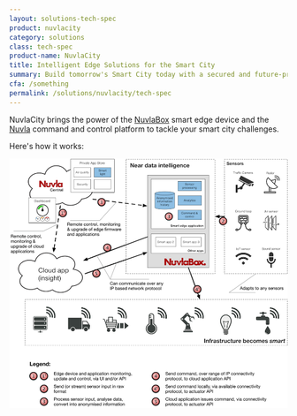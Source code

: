 ```yaml
---
layout: solutions-tech-spec
product: nuvlacity
category: solutions
class: tech-spec
product-name: NuvlaCity
title: Intelligent Edge Solutions for the Smart City
summary: Build tomorrow's Smart City today with a secured and future-proof solution. Reduce operational costs, improve efficiency and enhance security.
cfa: /something
permalink: /solutions/nuvlacity/tech-spec
---
```


NuvlaCity brings the power of the [NuvlaBox](/products-and-services/nuvlabox/overview) smart edge device and the [Nuvla](/products-and-services/nuvla/overview) command and control platform to tackle your smart city challenges.

Here's how it works:

![NuvlaCity Architecture](/img/content/diagrams/nuvlacity-architecture.png "NuvlaCity Architecture")
